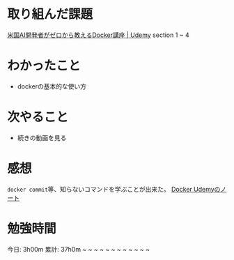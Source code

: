 # 取り組んだ課題
[米国AI開発者がゼロから教えるDocker講座 \| Udemy](https://www.udemy.com/course/aidocker/) section 1 ~ 4

# わかったこと
- dockerの基本的な使い方

# 次やること
- 続きの動画を見る

# 感想
`docker commit`等、知らないコマンドを学ぶことが出来た。
[Docker Udemyのノート](https://github.com/KazumaProject/lecture_notes/blob/master/docker_udemy/docker_udemy.md)

# 勉強時間
今日: 3h00m
累計: 37h0m
~
~
~
~
~
~
~
~
~
~
~
~
